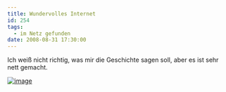```yaml
---
title: Wundervolles Internet
id: 254
tags:
  - im Netz gefunden
date: 2008-08-31 17:30:00
---
```


Ich weiß nicht richtig, was mir die Geschichte sagen soll, aber es ist sehr nett gemacht.

[![image](https://az275061.vo.msecnd.net/blogmedia/2008/08/image.png)](http://www.itsawonderfulinternet.com/)